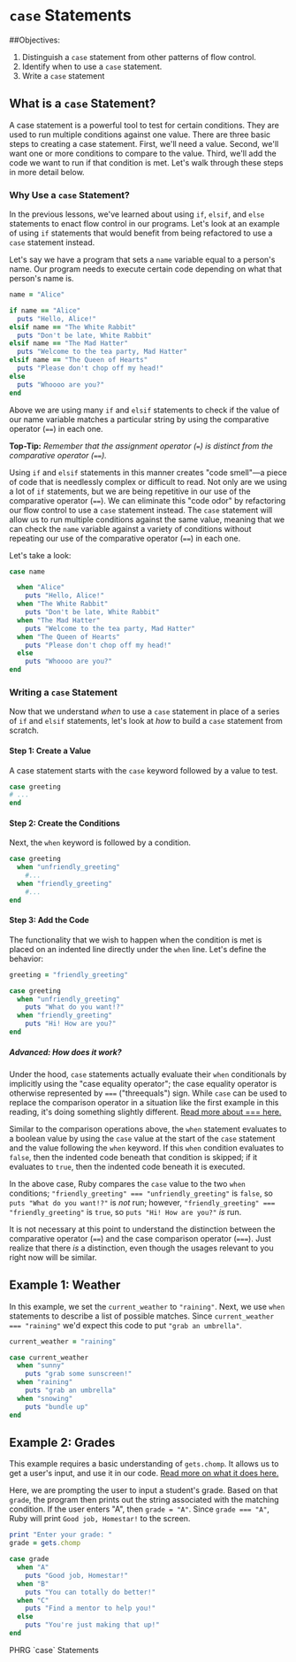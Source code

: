 # `case` Statements

##Objectives:

1. Distinguish a `case` statement from other patterns of flow control.
2. Identify when to use a `case` statement.
3. Write a `case` statement

## What is a `case` Statement?

A case statement is a powerful tool to test for certain conditions. They are used to run multiple conditions against one value. There are three basic steps to creating a case statement. First, we'll need a value. Second, we'll want one or more conditions to compare to the value. Third, we'll add the code we want to run if that condition is met. Let's walk through these steps in more detail below.

### Why Use a `case` Statement?

In the previous lessons, we've learned about using `if`, `elsif`, and `else` statements to enact flow control in our programs. Let's look at an example of using `if` statements that would benefit from being refactored to use a `case` statement instead. 

Let's say we have a program that sets a `name` variable equal to a person's name. Our program needs to execute certain code depending on what that person's name is. 

```ruby
name = "Alice"

if name == "Alice"
  puts "Hello, Alice!"
elsif name == "The White Rabbit"
  puts "Don't be late, White Rabbit"
elsif name == "The Mad Hatter"
  puts "Welcome to the tea party, Mad Hatter"
elsif name == "The Queen of Hearts"
  puts "Please don't chop off my head!"
else
  puts "Whoooo are you?"
end 

```

Above we are using many `if` and `elsif` statements to check if the value of our name variable matches a particular string by using the comparative operator (`==`) in each one. 

**Top-Tip:** *Remember that the assignment operator (*`=`*) is distinct from the comparative operator (*`==`*).*

Using `if` and `elsif` statements in this manner creates "code smell"—a piece of code that is needlessly complex or difficult to read. Not only are we using a lot of `if` statements, but we are being repetitive in our use of the comparative operator (`==`). We can eliminate this "code odor" by refactoring our flow control to use a `case` statement instead. The `case` statement will allow us to run multiple conditions against the same value, meaning that we can check the `name` variable against a variety of conditions without repeating our use of the comparative operator (`==`) in each one. 

Let's take a look: 

```ruby
case name 

  when "Alice"
    puts "Hello, Alice!"
  when "The White Rabbit"
    puts "Don't be late, White Rabbit"
  when "The Mad Hatter"
    puts "Welcome to the tea party, Mad Hatter"
  when "The Queen of Hearts"
    puts "Please don't chop off my head!"
  else 
    puts "Whoooo are you?"
end
```

### Writing a `case` Statement

Now that we understand *when* to use a `case` statement in place of a series of `if` and `elsif` statements, let's look at *how* to build a `case` statement from scratch. 

#### Step 1: Create a Value

A case statement starts with the `case` keyword followed by a value to test.

```ruby
case greeting
# ...
end
```

#### Step 2: Create the Conditions

Next, the `when` keyword is followed by a condition.

```ruby
case greeting
  when "unfriendly_greeting"
    #...
  when "friendly_greeting"
    #...
end
```

#### Step 3: Add the Code

The functionality that we wish to happen when the condition is met is placed on an indented line directly under the `when` line. Let's define the behavior:

```ruby
greeting = "friendly_greeting"

case greeting
  when "unfriendly_greeting"
    puts "What do you want!?"
  when "friendly_greeting"
    puts "Hi! How are you?"
end
```

##### Advanced: How does it work?

Under the hood, `case` statements actually evaluate their `when` conditionals by implicitly using the "case equality operator"; the case equality operator is otherwise represented by `===` ("threequals") sign. While `case` can be used to replace the comparison operator in a situation like the first example in this reading, it's doing something slightly different. [Read more about === here.](http://stackoverflow.com/questions/3422223/vs-in-ruby?lq=1)

Similar to the comparison operations above, the `when` statement evaluates to a boolean value by using the `case` value at the start of the `case` statement and the value following the `when` keyword. If this `when` condition evaluates to `false`, then the indented code beneath that condition is skipped; if it evaluates to `true`, then the indented code beneath it is executed.

In the above case, Ruby compares the `case` value to the two `when` conditions; `"friendly_greeting" === "unfriendly_greeting"` is `false`, so `puts "What do you want!?"` is *not* run; however, `"friendly_greeting" === "friendly_greeting"` is `true`, so `puts "Hi! How are you?"` *is* run.

It is not necessary at this point to understand the distinction between the comparative operator (`==`) and the case comparison operator (`===`). Just realize that there *is* a distinction, even though the usages relevant to you right now will be similar.

## Example 1: Weather

In this example, we set the `current_weather` to `"raining"`. Next, we use `when` statements to describe a list of possible matches. Since `current_weather === "raining"` we'd expect this code to put `"grab an umbrella"`.

```ruby
current_weather = "raining"

case current_weather
  when "sunny"
    puts "grab some sunscreen!"
  when "raining"
    puts "grab an umbrella"
  when "snowing"
    puts "bundle up"
end
```

## Example 2: Grades

This example requires a basic understanding of `gets.chomp`. It allows us to get a user's input, and use it in our code. [Read more on what it does here.](http://stackoverflow.com/questions/23193813/how-does-gets-and-gets-chomp-in-ruby-work)

Here, we are prompting the user to input a student's grade. Based on that `grade`, the program then prints out the string associated with the matching condition. If the user enters "A", then `grade = "A"`. Since `grade === "A"`, Ruby will print `Good job, Homestar!` to the screen. 

```ruby
print "Enter your grade: "
grade = gets.chomp

case grade
  when "A"
    puts "Good job, Homestar!"
  when "B"
    puts "You can totally do better!"
  when "C"
    puts "Find a mentor to help you!"
  else
    puts "You're just making that up!"
end
```

<p data-visibility='hidden'>PHRG `case` Statements</p>